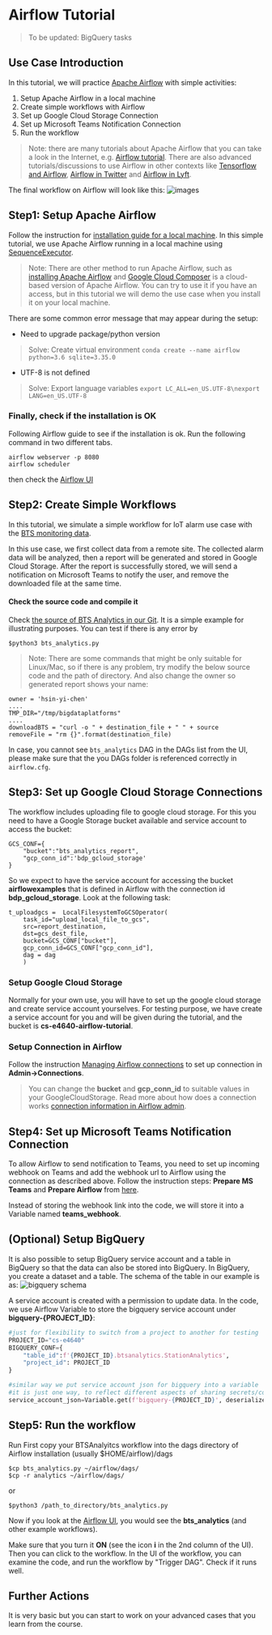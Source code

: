 # Airflow Tutorial

> To be updated: BigQuery tasks

## Use Case Introduction

In this tutorial, we will practice [Apache Airflow](https://airflow.apache.org/) with simple activities:

1. Setup Apache Airflow in a local machine
2. Create simple workflows with Airflow
3. Set up Google Cloud Storage Connection
4. Set up Microsoft Teams Notification Connection
5. Run the workflow

> Note: there are many tutorials about Apache Airflow that you can take a look in the Internet, e.g. [Airflow tutorial](https://github.com/tuanavu/airflow-tutorial). There are also advanced tutorials/discussions to use Airflow in other contexts like [Tensorflow and Airflow](https://www.tensorflow.org/tfx/tutorials/tfx/airflow_workshop), [Airflow in Twitter](https://blog.twitter.com/engineering/en_us/topics/insights/2018/ml-workflows.html) and [Airflow in Lyft](https://eng.lyft.com/running-apache-airflow-at-lyft-6e53bb8fccff).

The final workflow on Airflow will look like this:
![images](images/result.png)

## Step1: Setup Apache Airflow

Follow the instruction for [ installation guide for a local machine](https://airflow.apache.org/start.html). In this simple tutorial, we use Apache Airflow running in a local machine using [SequenceExecutor](https://airflow.apache.org/_api/airflow/executors/index.html).

> Note: There are other method to run Apache Airflow, such as [installing Apache Airflow](https://airflow.apache.org/installation.html) and [Google Cloud Composer](https://cloud.google.com/composer/) is a cloud-based version of Apache Airflow. You can try to use it if you have an access, but in this tutorial we will demo the use case when you install it on your local machine.

There are some common error message that may appear during the setup:

- Need to upgrade package/python version

> Solve: Create virtual environment
> `conda create --name airflow python=3.6 sqlite=3.35.0`

- UTF-8 is not defined

> Solve: Export language variables
> `export LC_ALL=en_US.UTF-8\nexport LANG=en_US.UTF-8`

### Finally, check if the installation is OK

Following Airflow guide to see if the installation is ok. Run the following command in two different tabs.

```
airflow webserver -p 8080
airflow scheduler
```

then check the [Airflow UI](http://localhost:8080)

## Step2: Create Simple Workflows

In this tutorial, we simulate a simple workflow for IoT alarm use case with the [BTS monitoring data](https://github.com/rdsea/bigdataplatforms/tree/master/data/bts).

In this use case, we first collect data from a remote site. The collected alarm data will be analyzed, then a report will be generated and stored in Google Cloud Storage. After the report is successfully stored, we will send a notification on Microsoft Teams to notify the user, and remove the downloaded file at the same time.

#### Check the source code and compile it

Check [the source of BTS Analytics in our Git](camerastateuploadfile/). It is a simple example for illustrating purposes. You can test if there is any error by

```
$python3 bts_analytics.py
```

> Note: There are some commands that might be only suitable for Linux/Mac, so if there is any problem, try modify the below source code and the path of directory. And also change the owner so generated report shows your name:

```
owner = 'hsin-yi-chen'
....
TMP_DIR="/tmp/bigdataplatforms"
....
downloadBTS = "curl -o " + destination_file + " " + source
removeFile = "rm {}".format(destination_file)
```

In case, you cannot see `bts_analytics` DAG in the DAGs list from the UI, please make sure that the you DAGs folder is referenced correctly in `airflow.cfg`.

## Step3: Set up Google Cloud Storage Connections

The workflow includes uploading file to google cloud storage. For this you need to have a Google Storage bucket available and service account to access the bucket:

```
GCS_CONF={
    "bucket":"bts_analytics_report",
    "gcp_conn_id":'bdp_gcloud_storage'
}
```

So we expect to have the service account for accessing the bucket **airflowexamples** that is defined in Airflow with the connection id **bdp_gcloud_storage**. Look at the following task:

```
t_uploadgcs =  LocalFilesystemToGCSOperator(
    task_id="upload_local_file_to_gcs",
    src=report_destination,
    dst=gcs_dest_file,
    bucket=GCS_CONF["bucket"],
    gcp_conn_id=GCS_CONF["gcp_conn_id"],
    dag = dag
    )

```

### Setup Google Cloud Storage

Normally for your own use, you will have to set up the google cloud storage and create service account yourselves.
For testing purpose, we have create a service account for you and will be given during the tutorial, and the bucket is **cs-e4640-airflow-tutorial**.

### Setup Connection in Airflow

Follow the instruction [Managing Airflow connections](https://cloud.google.com/composer/docs/how-to/managing/connections) to set up connection in **Admin->Connections**.

> You can change the **bucket** and **gcp_conn_id** to suitable values in your GoogleCloudStorage. Read more about how does a connection works [connection information in Airflow admin](https://airflow.apache.org/concepts.html#connections).

## Step4: Set up Microsoft Teams Notification Connection

To allow Airflow to send notification to Teams, you need to set up incoming webhook on Teams and add the webhook url to Airflow using the connection as described above. Follow the instruction steps: **Prepare MS Teams** and **Prepare Airflow** from [here](https://code.mendhak.com/Airflow-MS-Teams-Operator/#prepare-ms-teams).

Instead of storing the webhook link into the code, we will store it into a Variable named **teams_webhook**.

## (Optional) Setup BigQuery

It is also possible to setup BigQuery service account and a table in BigQuery so that the data can also be stored into BigQuery. In BigQuery, you create a dataset and a table. The schema of the table in our example is as:
![bigquery schema](images/bigquerystationschema.png)

A service account is created with a permission to update data. In the code, we use Airflow Variable to store the bigquery service account under **bigquery-{PROJECT_ID}**:

```python
#just for flexibility to switch from a project to another for testing
PROJECT_ID="cs-e4640"
BIGQUERY_CONF={
    "table_id":f'{PROJECT_ID}.btsanalytics.StationAnalytics',
    "project_id": PROJECT_ID
}

#similar way we put service account json for bigquery into a variable
#it is just one way, to reflect different aspects of sharing secrets/common data
service_account_json=Variable.get(f'bigquery-{PROJECT_ID}', deserialize_json=True)

```

## Step5: Run the workflow

Run First copy your BTSAnalyitcs workflow into the dags directory of Airflow installation (usually $HOME/airflow)/dags

```
$cp bts_analytics.py ~/airflow/dags/
$cp -r analytics ~/airflow/dags/
```

or

```
$python3 /path_to_directory/bts_analytics.py
```

Now if you look at the [Airflow UI](http://localhost:8080), you would see the **bts_analytics** (and other example workflows).

Make sure that you turn it **ON** (see the icon **i** in the 2nd column of the UI). Then you can click to the workflow. In the UI of the workflow, you can examine the code, and run the workflow by "Trigger DAG". Check if it runs well.

## Further Actions

It is very basic but you can start to work on your advanced cases that you learn from the course.

